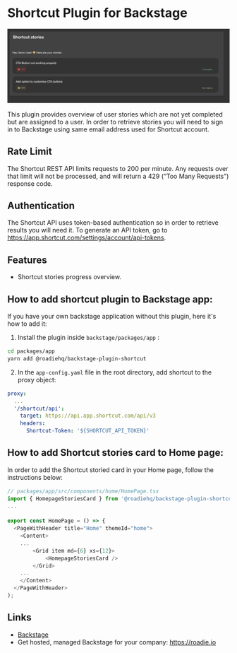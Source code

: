 # Shortcut Plugin for Backstage

![a preview of the Shortcut plugin](./docs/shortcut.png)

This plugin provides overview of user stories which are not yet completed but are assigned to a user. In order to retrieve stories you will need to sign in to Backstage using same email address used for Shortcut account.

## Rate Limit

The Shortcut REST API limits requests to 200 per minute. Any requests over that limit will not be processed, and will return a 429 (“Too Many Requests”) response code.

## Authentication

The Shortcut API uses token-based authentication so in order to retrieve results you will need it. To generate an API token, go to https://app.shortcut.com/settings/account/api-tokens.

## Features

- Shortcut stories progress overview.

## How to add shortcut plugin to Backstage app:

If you have your own backstage application without this plugin, here it's how to add it:

1. Install the plugin inside `backstage/packages/app` :

```bash
cd packages/app
yarn add @roadiehq/backstage-plugin-shortcut
```

2. In the `app-config.yaml` file in the root directory, add shortcut to the proxy object:

```yml
proxy:
  ...
  '/shortcut/api':
    target: https://api.app.shortcut.com/api/v3
    headers:
      Shortcut-Token: '${SHORTCUT_API_TOKEN}'
```

## How to add Shortcut stories card to Home page:

In order to add the Shortcut storied card in your Home page, follow the instructions below:

```ts
// packages/app/src/components/home/HomePage.tsx
import { HomepageStoriesCard } from '@roadiehq/backstage-plugin-shortcut';
...

export const HomePage = () => {
  <PageWithHeader title="Home" themeId="home">
    <Content>
    ...
        <Grid item md={6} xs={12}>
            <HomepageStoriesCard />
        </Grid>
    ...
    </Content>
  </PageWithHeader>
);

```

## Links

- [Backstage](https://backstage.io)
- Get hosted, managed Backstage for your company: https://roadie.io
